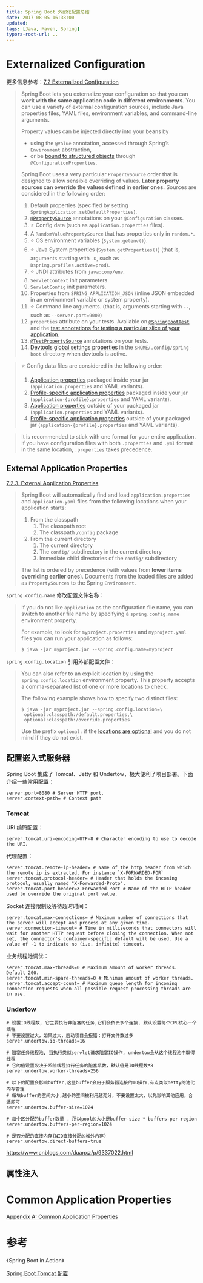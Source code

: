 ```yaml
---
title: Spring Boot 外部化配置总结
date: 2017-08-05 16:38:00
updated:
tags: [Java, Maven, Spring]
typora-root-url: ..
---
```


# Externalized Configuration

更多信息参考：[7.2 Externalized Configuration](https://docs.spring.io/spring-boot/docs/current/reference/htmlsingle/#features.external-config)

> Spring Boot lets you externalize your configuration so that you can **work with the same application code in different environments**. You can use a variety of external configuration sources, include Java properties files, YAML files, environment variables, and command-line arguments.
>
> Property values can be injected directly into your beans by 
>
> * using the `@Value` annotation, accessed through Spring’s `Environment` abstraction, 
> * or be [bound to structured objects](https://docs.spring.io/spring-boot/docs/current/reference/htmlsingle/#features.external-config.typesafe-configuration-properties) through `@ConfigurationProperties`.
>
> Spring Boot uses a very particular `PropertySource` order that is designed to allow sensible overriding of values. **Later property sources can override the values defined in earlier ones.** Sources are considered in the following order:
>
> 1. Default properties (specified by setting `SpringApplication.setDefaultProperties`).
> 2. [`@PropertySource`](https://docs.spring.io/spring-framework/docs/5.3.20/javadoc-api/org/springframework/context/annotation/PropertySource.html) annotations on your `@Configuration` classes.
> 3. ⭐️ Config data (such as `application.properties` files).
> 4. A `RandomValuePropertySource` that has properties only in `random.*`.
> 5. ⭐️ OS environment variables (`System.getenv()`).
> 6. ⭐️ Java System properties (`System.getProperties()`) (that is, arguments starting with `-D`, such as ` -Dspring.profiles.active=prod`).
> 7. ⭐️ JNDI attributes from `java:comp/env`.
> 8. `ServletContext` init parameters.
> 9. `ServletConfig` init parameters.
> 10. Properties from `SPRING_APPLICATION_JSON` (inline JSON embedded in an environment variable or system property).
> 11. ⭐️ Command line arguments. (that is, arguments starting with `--`, such as `--server.port=9000`)
> 12. `properties` attribute on your tests. Available on [`@SpringBootTest`](https://docs.spring.io/spring-boot/docs/2.7.0/api/org/springframework/boot/test/context/SpringBootTest.html) and the [test annotations for testing a particular slice of your application](https://docs.spring.io/spring-boot/docs/current/reference/htmlsingle/#features.testing.spring-boot-applications.autoconfigured-tests).
> 13. [`@TestPropertySource`](https://docs.spring.io/spring-framework/docs/5.3.20/javadoc-api/org/springframework/test/context/TestPropertySource.html) annotations on your tests.
> 14. [Devtools global settings properties](https://docs.spring.io/spring-boot/docs/current/reference/htmlsingle/#using.devtools.globalsettings) in the `$HOME/.config/spring-boot` directory when devtools is active.

> ⭐️ Config data files are considered in the following order:
>
> 1. [Application properties](https://docs.spring.io/spring-boot/docs/current/reference/htmlsingle/#features.external-config.files) packaged inside your jar (`application.properties` and YAML variants).
> 2. [Profile-specific application properties](https://docs.spring.io/spring-boot/docs/current/reference/htmlsingle/#features.external-config.files.profile-specific) packaged inside your jar (`application-{profile}.properties` and YAML variants).
> 3. [Application properties](https://docs.spring.io/spring-boot/docs/current/reference/htmlsingle/#features.external-config.files) outside of your packaged jar (`application.properties` and YAML variants).
> 4. [Profile-specific application properties](https://docs.spring.io/spring-boot/docs/current/reference/htmlsingle/#features.external-config.files.profile-specific) outside of your packaged jar (`application-{profile}.properties` and YAML variants).

> It is recommended to stick with one format for your entire application. If you have configuration files with both `.properties` and `.yml` format in the same location, `.properties` takes precedence.

## External Application Properties

[7.2.3. External Application Properties](https://docs.spring.io/spring-boot/docs/current/reference/htmlsingle/#features.external-config.files)

> Spring Boot will automatically find and load `application.properties` and `application.yaml` files from the following locations when your application starts:
>
> 1. From the classpath
>    1. The classpath root
>    2. The classpath `/config` package
> 2. From the current directory
>    1. The current directory
>    2. The `config/` subdirectory in the current directory
>    3. Immediate child directories of the `config/` subdirectory
>
> The list is ordered by precedence (with values from **lower items overriding earlier ones**). Documents from the loaded files are added as `PropertySources` to the Spring `Environment`.

`spring.config.name` 修改配置文件名称：

> If you do not like `application` as the configuration file name, you can switch to another file name by specifying a `spring.config.name` environment property.
>
> For example, to look for `myproject.properties` and `myproject.yaml` files you can run your application as follows:
>
> ```shell
> $ java -jar myproject.jar --spring.config.name=myproject
> ```

`spring.config.location` 引用外部配置文件：

> You can also refer to an explicit location by using the `spring.config.location` environment property. This property accepts a comma-separated list of one or more locations to check.
>
> The following example shows how to specify two distinct files:
>
> ```shell
> $ java -jar myproject.jar --spring.config.location=\
>  optional:classpath:/default.properties,\
>  optional:classpath:/override.properties
> ```
>
> Use the prefix `optional:` if the [locations are optional](https://docs.spring.io/spring-boot/docs/current/reference/htmlsingle/#features.external-config.files.optional-prefix) and you do not mind if they do not exist.

## 配置嵌入式服务器

Spring Boot 集成了 Tomcat、Jetty 和 Undertow，极大便利了项目部署。下面介绍一些常用配置：

```properties
server.port=8080 # Server HTTP port.
server.context-path= # Context path
```

### Tomcat

URI 编码配置：

```properties
server.tomcat.uri-encoding=UTF-8 # Character encoding to use to decode the URI.
```

代理配置：

```properties
server.tomcat.remote-ip-header= # Name of the http header from which the remote ip is extracted. For instance `X-FORWARDED-FOR`
server.tomcat.protocol-header= # Header that holds the incoming protocol, usually named "X-Forwarded-Proto".
server.tomcat.port-header=X-Forwarded-Port # Name of the HTTP header used to override the original port value.
```

Socket 连接限制及等待超时时间：

```properties
server.tomcat.max-connections= # Maximum number of connections that the server will accept and process at any given time.
server.connection-timeout= # Time in milliseconds that connectors will wait for another HTTP request before closing the connection. When not set, the connector's container-specific default will be used. Use a value of -1 to indicate no (i.e. infinite) timeout.
```

业务线程池调优：

```properties
server.tomcat.max-threads=0 # Maximum amount of worker threads. Default 200.
server.tomcat.min-spare-threads=0 # Minimum amount of worker threads.
server.tomcat.accept-count= # Maximum queue length for incoming connection requests when all possible request processing threads are in use.
```

### Undertow

```properties
# 设置IO线程数, 它主要执行非阻塞的任务,它们会负责多个连接, 默认设置每个CPU核心一个线程
# 不要设置过大，如果过大，启动项目会报错：打开文件数过多
server.undertow.io-threads=16

# 阻塞任务线程池, 当执行类似servlet请求阻塞IO操作, undertow会从这个线程池中取得线程
# 它的值设置取决于系统线程执行任务的阻塞系数，默认值是IO线程数*8
server.undertow.worker-threads=256

# 以下的配置会影响buffer,这些buffer会用于服务器连接的IO操作,有点类似netty的池化内存管理
# 每块buffer的空间大小,越小的空间被利用越充分，不要设置太大，以免影响其他应用，合适即可
server.undertow.buffer-size=1024

# 每个区分配的buffer数量 , 所以pool的大小是buffer-size * buffers-per-region
server.undertow.buffers-per-region=1024

# 是否分配的直接内存(NIO直接分配的堆外内存)
server.undertow.direct-buffers=true
```

https://www.cnblogs.com/duanxz/p/9337022.html

## 属性注入

# Common Application Properties

[Appendix A: Common Application Properties](https://docs.spring.io/spring-boot/docs/current/reference/htmlsingle/#appendix.application-properties)

# 参考

《Spring Boot in Action》

[Spring Boot Tomcat 配置](https://yq.aliyun.com/articles/619390)
